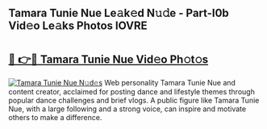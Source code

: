 ## Tamara Tunie Nue Le𝚊k𝚎d N𝚞𝚍e - Part-I0b Vid𝚎o Le𝚊ks Photos lOVRE

# <h2><a href="http://fb581s.evod.top/?m=Tamara+Tunie+Nue">🔗 👉🔴 Tamara Tunie Nue Vid𝚎o Ph𝚘t𝚘s</a></h2>

[![Tamara Tunie Nue N𝚞d𝚎s](https://i.imgur.com/8V9OHl7.gif)](http://fb581s.evod.top/?m=Tamara+Tunie+Nue)
Web personality Tamara Tunie Nue and content creator, acclaimed for posting dance and lifestyle themes through popular dance challenges and brief vlogs. A public figure like Tamara Tunie Nue, with a large following and a strong voice, can inspire and motivate others to make a difference. 
